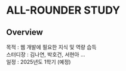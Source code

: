 # ALL-ROUNDER STUDY

## Overview
목적 : 웹 개발에 필요한 지식 및 역량 습득\
스터디장 : 김나연, 박호건, 서현아 ...\
일정 : 2025년도 1학기 (예정)
